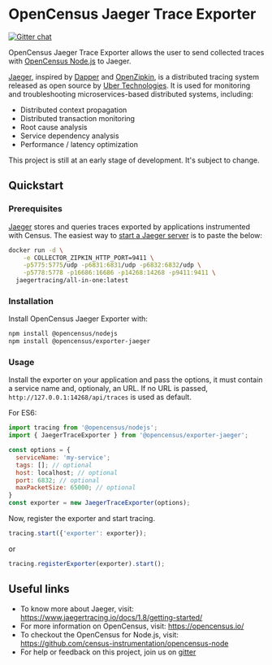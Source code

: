 # OpenCensus Jaeger Trace Exporter
[![Gitter chat][gitter-image]][gitter-url]

OpenCensus Jaeger Trace Exporter allows the user to send collected traces with [OpenCensus Node.js](https://github.com/census-instrumentation/opencensus-node) to Jaeger.

[Jaeger](https://jaeger.readthedocs.io/en/latest/), inspired by [Dapper](https://research.google.com/pubs/pub36356.html) and [OpenZipkin](http://zipkin.io/), is a distributed tracing system released as open source by [Uber Technologies](http://uber.github.io/). It is used for monitoring and troubleshooting microservices-based distributed systems, including:

- Distributed context propagation
- Distributed transaction monitoring
- Root cause analysis
- Service dependency analysis
- Performance / latency optimization

This project is still at an early stage of development. It's subject to change.

## Quickstart

### Prerequisites

[Jaeger](https://jaeger.readthedocs.io/en/latest/) stores and queries traces exported by
applications instrumented with Census. The easiest way to [start a Jaeger
server](https://jaeger.readthedocs.io/en/latest/getting_started/) is to paste the below:

```bash
docker run -d \
    -e COLLECTOR_ZIPKIN_HTTP_PORT=9411 \
    -p5775:5775/udp -p6831:6831/udp -p6832:6832/udp \
    -p5778:5778 -p16686:16686 -p14268:14268 -p9411:9411 \
  jaegertracing/all-in-one:latest
```

### Installation

Install OpenCensus Jaeger Exporter with:
```bash
npm install @opencensus/nodejs
npm install @opencensus/exporter-jaeger
```

### Usage

Install the exporter on your application and pass the options, it must contain a service name and, optionaly, an URL. If no URL is passed, `http://127.0.0.1:14268/api/traces` is used as default.

For ES6:

```javascript
import tracing from '@opencensus/nodejs';
import { JaegerTraceExporter } from '@opencensus/exporter-jaeger';

const options = {
  serviceName: 'my-service';
  tags: []; // optional
  host: localhost; // optional
  port: 6832; // optional
  maxPacketSize: 65000; // optional
}
const exporter = new JaegerTraceExporter(options);
```

Now, register the exporter and start tracing.

```javascript
tracing.start({'exporter': exporter});
```

or

```javascript
tracing.registerExporter(exporter).start();
```

## Useful links
- To know more about Jaeger, visit: <https://www.jaegertracing.io/docs/1.8/getting-started/>
- For more information on OpenCensus, visit: <https://opencensus.io/>
- To checkout the OpenCensus for Node.js, visit: <https://github.com/census-instrumentation/opencensus-node>
- For help or feedback on this project, join us on [gitter](https://gitter.im/census-instrumentation/Lobby)

[gitter-image]: https://badges.gitter.im/census-instrumentation/lobby.svg
[gitter-url]: https://gitter.im/census-instrumentation/lobby?utm_source=badge&utm_medium=badge&utm_campaign=pr-badge&utm_content=badge
